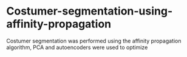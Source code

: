 # Costumer-segmentation-using-affinity-propagation
Costumer segmentation was performed using the affinity propagation algorithm, PCA and autoencoders were used to optimize 
